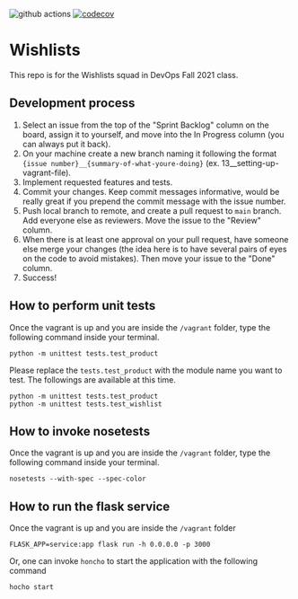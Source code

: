 ![github actions](https://github.com/devops-wishlist-buddies/wishlists/actions/workflows/workflow.yml/badge.svg)
[![codecov](https://codecov.io/gh/devops-wishlist-buddies/wishlists/branch/main/graph/badge.svg?token=DQRGYGIC60)](https://codecov.io/gh/devops-wishlist-buddies/wishlists)

# Wishlists

This repo is for the Wishlists squad in DevOps Fall 2021 class.

## Development process

1. Select an issue from the top of the "Sprint Backlog" column on the board, assign it to yourself, and move into the In Progress column (you can always put it back).
2. On your machine create a new branch naming it following the format `{issue number}__{summary-of-what-youre-doing}` (ex. 13__setting-up-vagrant-file).
3. Implement requested features and tests.
4. Commit your changes. Keep commit messages informative, would be really great if you prepend the commit message with the issue number.
5. Push local branch to remote, and create a pull request to `main` branch. Add everyone else as reviewers. Move the issue to the "Review" column.
6. When there is at least one approval on your pull request, have someone else merge your changes (the idea here is to have several pairs of eyes on the code to avoid mistakes). Then move your issue to the "Done" column.
7. Success!

## How to perform unit tests

Once the vagrant is up and you are inside the ```/vagrant``` folder, type the following command inside your terminal.

```
python -m unittest tests.test_product
```

Please replace the ```tests.test_product``` with the module name you want to test. The followings are available at this time.

```
python -m unittest tests.test_product
python -m unittest tests.test_wishlist
```

## How to invoke nosetests

Once the vagrant is up and you are inside the ```/vagrant``` folder, type the following command inside your terminal.

```
nosetests --with-spec --spec-color
```

## How to run the flask service

Once the vagrant is up and you are inside the ```/vagrant``` folder

```
FLASK_APP=service:app flask run -h 0.0.0.0 -p 3000
```

Or, one can invoke ```honcho``` to start the application with the following command

```
hocho start
```
